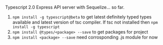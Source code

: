 Typescript 2.0 Express API server with Sequelize... so far.


1. `npm install -g typescript@beta` to get latest definitely typed types available and latest version of tsc compiler.
    If tsc not installed then `npm install -g typescript`
2. `npm install @types/<package> --save` to get packages for project
3. `npm install <package> --save` need corrosponding .js module for now